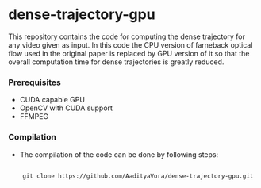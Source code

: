 # dense-trajectory-gpu
This repository contains the code for computing the dense trajectory for any video given as input. In this code the CPU version of farneback optical flow used in the original paper is replaced by GPU version of it so that the overall computation time for dense trajectories is greatly reduced.

### Prerequisites
* CUDA capable GPU
* OpenCV with CUDA support
* FFMPEG

### Compilation
* The compilation of the code can be done by following steps: 
```

    git clone https://github.com/AadityaVora/dense-trajectory-gpu.git
```
